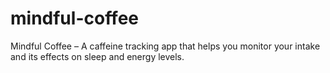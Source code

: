 # mindful-coffee
Mindful Coffee – A caffeine tracking app that helps you monitor your intake and its effects on sleep and energy levels.
